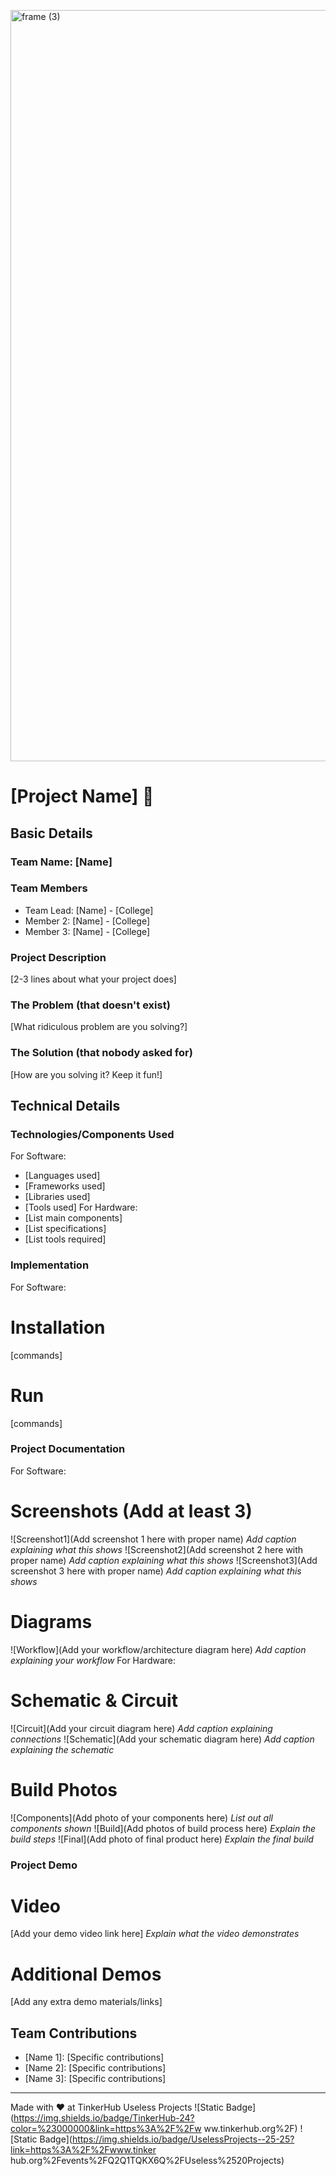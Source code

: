 <img width="3188" height="1202" alt="frame (3)"
src="https://github.com/user-attachments/assets/517ad8e9-ad22-457d-9538-a9e62d137cd7" />
# [Project Name] 🎯
## Basic Details
### Team Name: [Name]
### Team Members
- Team Lead: [Name] - [College]
- Member 2: [Name] - [College]
- Member 3: [Name] - [College]
### Project Description
[2-3 lines about what your project does]
### The Problem (that doesn't exist)
[What ridiculous problem are you solving?]
### The Solution (that nobody asked for)
[How are you solving it? Keep it fun!]
## Technical Details
### Technologies/Components Used
For Software:
- [Languages used]
- [Frameworks used]
- [Libraries used]
- [Tools used]
For Hardware:
- [List main components]
- [List specifications]
- [List tools required]
### Implementation
For Software:
# Installation
[commands]
# Run
[commands]
### Project Documentation
For Software:
# Screenshots (Add at least 3)
![Screenshot1](Add screenshot 1 here with proper name)
*Add caption explaining what this shows*
![Screenshot2](Add screenshot 2 here with proper name)
*Add caption explaining what this shows*
![Screenshot3](Add screenshot 3 here with proper name)
*Add caption explaining what this shows*
# Diagrams
![Workflow](Add your workflow/architecture diagram here)
*Add caption explaining your workflow*
For Hardware:
# Schematic & Circuit
![Circuit](Add your circuit diagram here)
*Add caption explaining connections*
![Schematic](Add your schematic diagram here)
*Add caption explaining the schematic*
# Build Photos
![Components](Add photo of your components here)
*List out all components shown*
![Build](Add photos of build process here)
*Explain the build steps*
![Final](Add photo of final product here)
*Explain the final build*
### Project Demo
# Video
[Add your demo video link here]
*Explain what the video demonstrates*
# Additional Demos
[Add any extra demo materials/links]
## Team Contributions
- [Name 1]: [Specific contributions]
- [Name 2]: [Specific contributions]
- [Name 3]: [Specific contributions]
---
Made with ❤️ at TinkerHub Useless Projects
![Static
Badge](https://img.shields.io/badge/TinkerHub-24?color=%23000000&link=https%3A%2F%2Fw
ww.tinkerhub.org%2F)
![Static
Badge](https://img.shields.io/badge/UselessProjects--25-25?link=https%3A%2F%2Fwww.tinker
hub.org%2Fevents%2FQ2Q1TQKX6Q%2FUseless%2520Projects)
